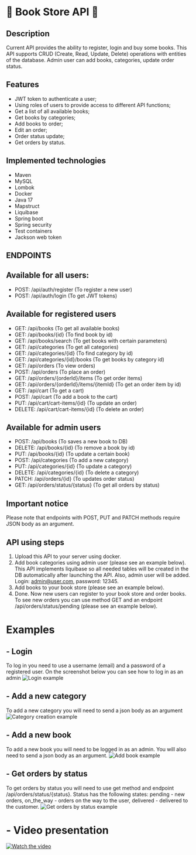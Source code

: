 # 📖 Book Store API 📖
## Description
Current API provides the ability to register, login and buy some books. This API supports CRUD (Create, Read, Update, Delete) operations with entities of the database. Admin user can add books, categories, update order status.
## Features
- JWT token to authenticate a user;
- Using roles of users to provide access to different API functions;
- Get a list of all available books;
- Get books by categories;
- Add books to order;
- Edit an order;
- Order status update;
- Get orders by status.
## Implemented technologies
- Maven
- MySQL
- Lombok
- Docker
- Java 17
- Mapstruct
- Liquibase
- Spring boot
- Spring security
- Test containers
- Jackson web token
## ENDPOINTS
## Available for all users:
- POST: /api/auth/register (To register a new user)
- POST: /api/auth/login (To get JWT tokens)
## Available for registered users
- GET: /api/books (To get all available books)
- GET: /api/books/{id} (To find book by id)
- GET: /api/books/search (To get books with certain parameters)
- GET: /api/categories (To get all categories)
- GET: /api/categories/{id} (To find category by id)
- GET: /api/categories/{id}/books (To get books by category id)
- GET: /api/orders (To view orders)
- POST: /api/orders (To place an order)
- GET: /api/orders/{orderId}/items (To get order items)
- GET: /api/orders/{orderId}/items/{itemId} (To get an order item by id)
- GET: /api/cart (To get a cart)
- POST: /api/cart (To add a book to the cart)
- PUT: /api/cart/cart-items/{id} (To update an order)
- DELETE: /api/cart/cart-items/{id} (To delete an order)
## Available for admin users
- POST: /api/books (To saves a new book to DB)
- DELETE: /api/books/{id} (To remove a book by id)
- PUT: /api/books/{id} (To update a certain book)
- POST: /api/categories (To add a new category)
- PUT: /api/categories/{id} (To update a category)
- DELETE: /api/categories/{id} (To delete a category)
- PATCH: /api/orders/{id} (To updates order status)
- GET: /api/orders/status/{status} (To get all orders by status)
## Important notice
Please note that endpoints with POST, PUT and PATCH methods require JSON body as an argument.
## API using steps
1. Upload this API to your server using docker.
2. Add book categories using admin user (please see an example below). This API implements liquibase so all needed tables will be created in the DB automatically after launching the API. Also, admin user will be added. Login: admin@user.com, password: 12345.
3. Add books to your book store (please see an example below).
4. Done. Now new users can register to your book store and order books. To see new orders you can use method GET and an endpoint /api/orders/status/pending (please see an example below). 
# Examples
## - Login
To log in you need to use a username (email) and a password of a registered user. On the screenshot below you can see how to log in as an admin
![Login example](https://drive.google.com/uc?export=view&id=1x81HiSEgzy0a47FeAv_MKUtAeiXaEjGU)
## - Add a new category
To add a new category you will need to send a json body as an argument
![Category creation example](https://drive.google.com/uc?export=view&id=1NrtbK3J_uJm1zRFTtRjn2MGdYJ2h6ROg)
## - Add a new book
To add a new book you will need to be logged in as an admin. You will also need to send a json body as an argument.
![Add book example](https://drive.google.com/uc?export=view&id=1_VwzwKV4bhBVkuRt8VqTwp9OFhQgh_aR)
## - Get orders by status
To get orders by status you will need to use get method and endpoint /api/orders/status/{status}. Status has the following states: pending - new orders, on_the_way - orders on the way to the user, delivered - delivered to the customer.
![Get orders by status example](https://drive.google.com/uc?export=view&id=1S7-jY_IhoAjqHNG0Hyu-i1Kr881ZXgLB)
# - Video presentation
[![Watch the video](https://img.youtube.com/vi/GrlVlm8mnhs/hqdefault.jpg)](https://www.youtube.com/watch?v=GrlVlm8mnhs)
